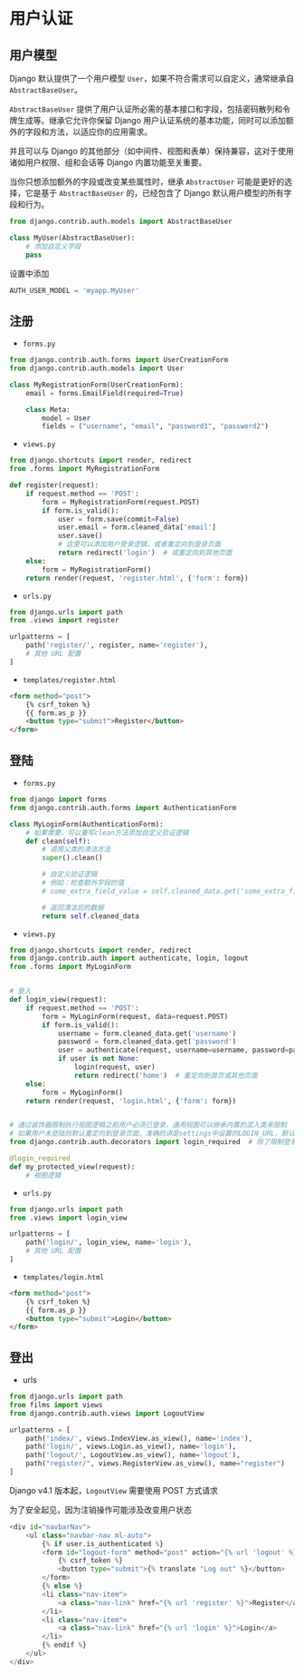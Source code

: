 # 用户认证

## 用户模型

Django 默认提供了一个用户模型 `User`，如果不符合需求可以自定义，通常继承自 `AbstractBaseUser`。

`AbstractBaseUser` 提供了用户认证所必需的基本接口和字段，包括密码散列和令牌生成等。继承它允许你保留 Django 用户认证系统的基本功能，同时可以添加额外的字段和方法，以适应你的应用需求。

并且可以与 Django 的其他部分（如中间件、视图和表单）保持兼容，这对于使用诸如用户权限、组和会话等 Django 内置功能至关重要。

当你只想添加额外的字段或改变某些属性时，继承 `AbstractUser` 可能是更好的选择，它是基于 `AbstractBaseUser` 的，已经包含了 Django 默认用户模型的所有字段和行为。

```python
from django.contrib.auth.models import AbstractBaseUser

class MyUser(AbstractBaseUser):
    # 添加自定义字段
    pass
```

设置中添加

```python
AUTH_USER_MODEL = 'myapp.MyUser'
```

## 注册

- `forms.py`

```python
from django.contrib.auth.forms import UserCreationForm
from django.contrib.auth.models import User

class MyRegistrationForm(UserCreationForm):
    email = forms.EmailField(required=True)

    class Meta:
        model = User
        fields = ("username", "email", "password1", "password2")
```

- `views.py`

```python
from django.shortcuts import render, redirect
from .forms import MyRegistrationForm

def register(request):
    if request.method == 'POST':
        form = MyRegistrationForm(request.POST)
        if form.is_valid():
            user = form.save(commit=False)
            user.email = form.cleaned_data['email']
            user.save()
            # 这里可以添加用户登录逻辑，或者重定向到登录页面
            return redirect('login')  # 或重定向到其他页面
    else:
        form = MyRegistrationForm()
    return render(request, 'register.html', {'form': form})
```

- `urls.py`

```python
from django.urls import path
from .views import register

urlpatterns = [
    path('register/', register, name='register'),
    # 其他 URL 配置
]
```

- `templates/register.html`

```html
<form method="post">
    {% csrf_token %}
    {{ form.as_p }}
    <button type="submit">Register</button>
</form>
```

## 登陆

- `forms.py`

```python
from django import forms
from django.contrib.auth.forms import AuthenticationForm

class MyLoginForm(AuthenticationForm):
    # 如果需要，可以重写clean方法添加自定义验证逻辑
    def clean(self):
        # 调用父类的清洁方法
        super().clean()

        # 自定义验证逻辑
        # 例如：检查额外字段的值
        # some_extra_field_value = self.cleaned_data.get('some_extra_field')

        # 返回清洁后的数据
        return self.cleaned_data

```

- `views.py`

```python
from django.shortcuts import render, redirect
from django.contrib.auth import authenticate, login, logout
from .forms import MyLoginForm


# 登入
def login_view(request):
    if request.method == 'POST':
        form = MyLoginForm(request, data=request.POST)
        if form.is_valid():
            username = form.cleaned_data.get('username')
            password = form.cleaned_data.get('password')
            user = authenticate(request, username=username, password=password)
            if user is not None:
                login(request, user)
                return redirect('home')  # 重定向到首页或其他页面
    else:
        form = MyLoginForm()
    return render(request, 'login.html', {'form': form})


# 通过装饰器限制执行视图逻辑之前用户必须已登录，通用视图可以继承内置的混入类来限制
# 如果用户未登陆则默认重定向到登录页面，准确的讲是settings中设置的LOGIN_URL，默认为：/accounts/login/，另外可能还需要定义LOGIN_REDIRECT_URL和LOGOUT_REDIRECT_URL
from django.contrib.auth.decorators import login_required  # 除了限制登录的装饰器外，还有限制权限的装饰器等

@login_required
def my_protected_view(request):
    # 视图逻辑

```

- `urls.py`

```python
from django.urls import path
from .views import login_view

urlpatterns = [
    path('login/', login_view, name='login'),
    # 其他 URL 配置
]
```

- `templates/login.html`

```html
<form method="post">
    {% csrf_token %}
    {{ form.as_p }}
    <button type="submit">Login</button>
</form>
```

## 登出

- urls

```python
from django.urls import path
from films import views
from django.contrib.auth.views import LogoutView

urlpatterns = [
    path('index/', views.IndexView.as_view(), name='index'),
    path('login/', views.Login.as_view(), name='login'),
    path('logout/', LogoutView.as_view(), name='logout'),
    path("register/", views.RegisterView.as_view(), name="register")
]
```

Django v4.1 版本起，`LogoutView` 需要使用 POST 方式请求

为了安全起见，因为注销操作可能涉及改变用户状态

```python
<div id="navbarNav">
    <ul class="navbar-nav ml-auto">
        {% if user.is_authenticated %}
        <form id="logout-form" method="post" action="{% url 'logout' %}">
            {% csrf_token %}
            <button type="submit">{% translate "Log out" %}</button>
        </form>
        {% else %}
        <li class="nav-item">
            <a class="nav-link" href="{% url 'register' %}">Register</a>
        </li>
        <li class="nav-item">
            <a class="nav-link" href="{% url 'login' %}">Login</a>
        </li>
        {% endif %}
    </ul>
</div>
```
